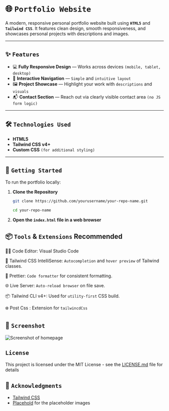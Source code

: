 # 🌐 `Portfolio Website`

A modern, responsive personal portfolio website built using **`HTML5`** and **`Tailwind CSS`**. It features clean design, smooth responsiveness, and showcases personal projects with descriptions and images.

---

## ✨ `Features`

- 💻 **Fully Responsive Design** — Works across devices `(mobile, tablet, desktop)`
- 🧭 **Interactive Navigation** — `Simple` and `intuitive layout`
- 🖼 **Project Showcase** — Highlight your work with `descriptions` and `visuals`
- 📬 **Contact Section** — Reach out via clearly visible contact area `(no JS form logic)`

---

## 🛠 `Technologies Used`

- **HTML5**
- **Tailwind CSS v4+**
- **Custom CSS** `(for additional styling)`

---

## 🚀 `Getting Started`

To run the portfolio locally:

1. **Clone the Repository**

   ```bash
   git clone https://github.com/yourusername/your-repo-name.git

   cd your-repo-name
   ```


2. **Open the `index.html` file in a web browser**

## 📦 `Tools` & `Extensions` Recommended

👨‍💻 Code Editor: Visual Studio Code

🎨 Tailwind CSS IntelliSense: `Autocompletion` and `hover preview` of Tailwind classes.

🧼 Prettier: `Code formatter` for consistent formatting.

🌐 Live Server: `Auto-reload browser` on file save.

📦 Tailwind CLI v4+: Used for `utility-first` CSS build.

❄️ Post Css : Extension for `tailwincdCss`

## 📄 `Screenshot`

![Screenshot of homepage](https://placehold.co/1200x800)

## `License`

This project is licensed under the MIT License - see the [LICENSE.md](LICENSE.md) file for details

## 🙏 `Acknowledgments`

- [Tailwind CSS](https://tailwindcss.com/)
- [Placehold](https://placehold.co/) for the placeholder images
